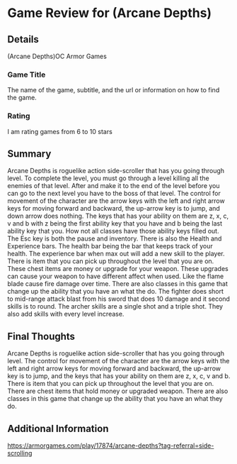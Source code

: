 # Game Review for (Arcane Depths)

## Details
(Arcane Depths)OC Armor Games
### Game Title
The name of the game, subtitle, and the url or information on how to find the game.

### Rating
I am rating games from 6 to 10 stars 

## Summary
Arcane Depths is roguelike action side-scroller that has you going through level. To complete the level, you must go through a level killing all the enemies of that level. After and make it to the end of the level before you can go to the next level you have to the boss of that level.
The control for movement of the character are the arrow keys with the left and right arrow keys for moving forward and backward, the up-arrow key is to jump, and down arrow does nothing. The keys that has your ability on them are z, x, c, v and b with z being the first ability key that you have and b being the last ability key that you. How not all classes have those ability keys filled out. The Esc key is both the pause and inventory. There is also the Health and Experience bars. The health bar being the bar that keeps track of your health. The experience bar when max out will add a new skill to the player.
There is item that you can pick up throughout the level that you are on. These chest items are money or upgrade for your weapon. These upgrades can cause your weapon to have different affect when used. Like the flame blade cause fire damage over time.
There are also classes in this game that change up the ability that you have an what the do. The fighter does short to mid-range attack blast from his sword that does 10 damage and it second skills is to round. The archer skills are a single shot and a triple shot. They also add skills with every level increase.

## Final Thoughts
Arcane Depths is roguelike action side-scroller that has you going through level. The control for movement of the character are the arrow keys with the left and right arrow keys for moving forward and backward, the up-arrow key is to jump, and the keys that has your ability on them are z, x, c, v and b. There is item that you can pick up throughout the level that you are on. There are chest items that hold money or upgraded weapon. There are also classes in this game that change up the ability that you have an what they do.

## Additional Information
https://armorgames.com/play/17874/arcane-depths?tag-referral=side-scrolling
